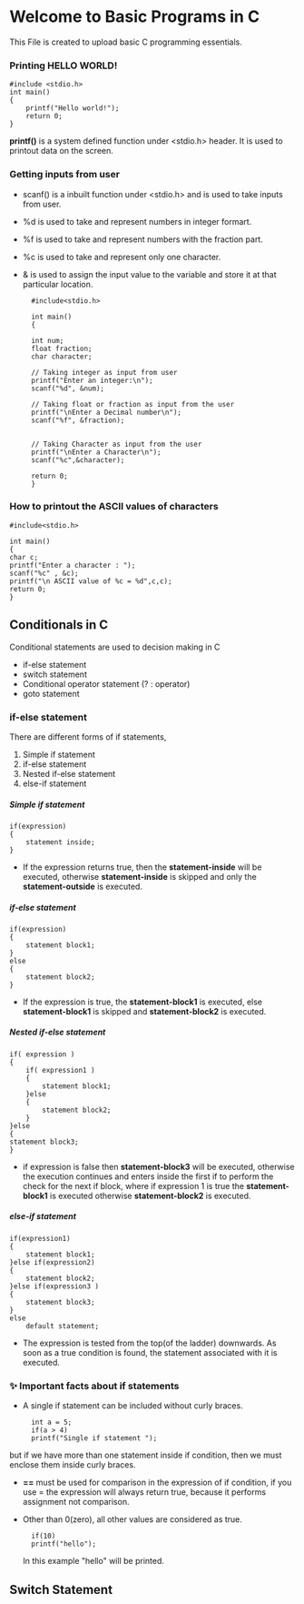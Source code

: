 # Welcome to Basic Programs in C 
This File is created to upload basic C programming essentials.

### Printing HELLO WORLD! 

    #include <stdio.h>
    int main()
    {
        printf("Hello world!");
        return 0;
    }

**printf()** is a system defined function under <stdio.h> header. It is used to printout data on the screen.

### Getting inputs from user

- scanf() is a inbuilt function under <stdio.h> and is used to take inputs from user.
- %d is used to take and represent numbers in integer formart. 
- %f is used to take and represent numbers with the fraction part.
- %c is used to take and represent only one character.
- & is used to assign the input value to the variable and store it at that particular location.


        #include<stdio.h>

        int main()
        {

        int num;  
        float fraction;     
        char character;
    
        // Taking integer as input from user
        printf("Enter an integer:\n");
        scanf("%d", &num);
        
        // Taking float or fraction as input from the user
        printf("\nEnter a Decimal number\n");
        scanf("%f", &fraction); 
        
                
        // Taking Character as input from the user
        printf("\nEnter a Character\n");
        scanf("%c",&character);
        
        return 0;
        }
        
### How to printout the ASCII values of characters
    #include<stdio.h>

    int main()
    {
    char c;
    printf("Enter a character : ");
    scanf("%c" , &c);
    printf("\n ASCII value of %c = %d",c,c);
    return 0;
    }

## Conditionals in C 

Conditional statements are used to decision making in C
- if-else statement
- switch statement
- Conditional operator statement (? : operator)
- goto statement


### if-else statement
There are different forms of if statements,
1. Simple if statement
2. if-else statement
3. Nested if-else statement
4. else-if statement

##### Simple if statement

    if(expression)
    {
        statement inside;
    }
- If the expression returns true, then the **statement-inside** will be executed, otherwise **statement-inside** is skipped and            only the **statement-outside** is executed.

##### if-else statement 

    if(expression)
    {
        statement block1;
    }
    else
    {
        statement block2;
    }
- If the expression is true, the **statement-block1** is executed, else **statement-block1** is skipped and **statement-block2** is executed. 
    
##### Nested if-else statement

    if( expression )
    {
        if( expression1 )
        {
            statement block1;
        }else 
        {
            statement block2;
        }
    }else
    {
    statement block3;
    }
- if expression is false then **statement-block3** will be executed, otherwise the execution continues and enters inside the first if to perform the check for the next if block, where if expression 1 is true the **statement-block1** is executed otherwise **statement-block2** is executed. 

##### else-if statement

    if(expression1)
    {
        statement block1;
    }else if(expression2) 
    {
        statement block2;
    }else if(expression3 ) 
    {
        statement block3;
    }
    else 
        default statement;
- The expression is tested from the top(of the ladder) downwards. As soon as a true condition is found, the statement associated with it is executed.

### :sparkles: Important facts about if statements 
- A single if statement can be included without curly braces.
        
        int a = 5;
        if(a > 4)
        printf("Single if statement ");
        
 but if we have more than one statement inside if condition, then we must enclose them inside curly braces.
- **==** must be used for comparison in the expression of if condition, if you use = the expression will always return true, because it performs assignment not comparison.
- Other than 0(zero), all other values are considered as true. 
    
        if(10)
        printf("hello");
        
  In this example "hello" will be printed.

## Switch Statement 
